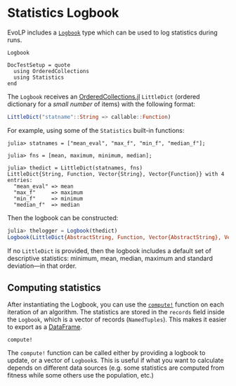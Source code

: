 # Statistics Logbook

EvoLP includes a [`Logbook`](@ref) type which can be used to log statistics during runs.

```@docs
Logbook
```

```@meta
DocTestSetup = quote
  using OrderedCollections
  using Statistics
end
```

The `Logbook` receives an [OrderedCollections.jl](https://github.com/JuliaCollections/OrderedCollections.jl) `LittleDict` (ordered dictionary for a _small number_ of items) with the following format:

```julia
LittleDict("statname"::String => callable::Function)
```

For example, using some of the `Statistics` built-in functions:

```jldoctest
julia> statnames = ["mean_eval", "max_f", "min_f", "median_f"];

julia> fns = [mean, maximum, minimum, median];

julia> thedict = LittleDict(statnames, fns)
LittleDict{String, Function, Vector{String}, Vector{Function}} with 4 entries:
  "mean_eval" => mean
  "max_f"     => maximum
  "min_f"     => minimum
  "median_f"  => median
```

Then the logbook can be constructed:

```julia
julia> thelogger = Logbook(thedict)
Logbook(LittleDict{AbstractString, Function, Vector{AbstractString}, Vector{Function}}("mean_eval" => Statistics.mean, "max_f" => maximum, "min_f" => minimum, "median_f" => Statistics.median), NamedTuple{(:mean_eval, :max_f, :min_f, :median_f)}[])
```

If no `LittleDict` is provided, then the logbook includes a default set of descriptive statistics: minimum, mean, median, maximum and standard deviation&mdash;in that order.

## Computing statistics

After instantiating the Logbook, you can use the [`compute!`](@ref) function on each iteration of an algorithm.
The statistics are stored in the `records` field inside the `Logbook`, which is a vector of records (`NamedTuples`).
This makes it easier to export as a [DataFrame](https://github.com/JuliaData/DataFrames.jl).

```@docs
compute!
```

The `compute!` function can be called either by providing a logbook to update, or a vector of `Logbook`s.
This is useful if what you want to calculate depends on different data sources (e.g. some statistics are computed from fitness while some others use the population, etc.)
